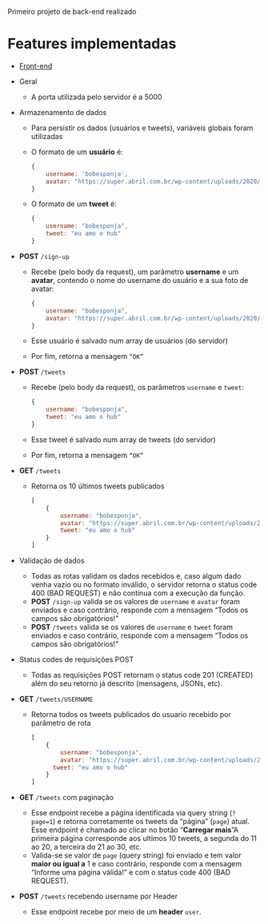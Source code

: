 Primeiro projeto de back-end realizado

# Features implementadas

- [Front-end](https://s3-us-west-2.amazonaws.com/secure.notion-static.com/b5cdba2f-3a8b-45a5-a009-6641ee7d750a/tweteroo-bonus.zip)
- Geral
    - A porta utilizada pelo servidor é a 5000
- Armazenamento de dados
    - Para persistir os dados (usuários e tweets), variáveis globais foram utilizadas
    - O formato de um **usuário** é:
        
        ```jsx
        {
        	username: 'bobesponja', 
        	avatar: "https://super.abril.com.br/wp-content/uploads/2020/09/04-09_gato_SITE.jpg?quality=70&strip=info" 
        }
        ```
        
    - O formato de um **tweet** é:
        
        ```jsx
        {
        	username: "bobesponja",
            tweet: "eu amo o hub"
        }
        ```
        
- **POST** `/sign-up`
    - Recebe (pelo body da request), um parâmetro **username** e um **avatar**, contendo o nome do username do usuário e a sua foto de avatar:
        
        ```jsx
        {
            username: "bobesponja",
        	avatar: "https://super.abril.com.br/wp-content/uploads/2020/09/04-09_gato_SITE.jpg?quality=70&strip=info"
        }
        ```
        
    - Esse usuário é salvado num array de usuários (do servidor)
    - Por fim, retorna a mensagem `“OK”`
- **POST** `/tweets`
    - Recebe (pelo body da request), os parâmetros `username` e `tweet`:
        
        ```jsx
        {
        	username: "bobesponja",
            tweet: "eu amo o hub"
        }
        ```
        
    - Esse tweet é salvado num array de tweets (do servidor)
    - Por fim, retorna a mensagem `“OK”`
- **GET** `/tweets`
    - Retorna os 10 últimos tweets publicados
        
        ```jsx
        [
        	{
        		username: "bobesponja",
        		avatar: "https://super.abril.com.br/wp-content/uploads/2020/09/04-09_gato_SITE.jpg?quality=70&strip=info",
        		tweet: "eu amo o hub"
        	}
        ]
        ```

- Validação de dados
    - Todas as rotas validam os dados recebidos e, caso algum dado venha vazio ou no formato inválido, o servidor retorna o status code 400 (BAD REQUEST) e não continua com a execução da função.
    - **POST** `/sign-up` valida se os valores de `username` e `avatar` foram enviados e caso contrário, responde com a mensagem “Todos os campos são obrigatórios!”
    - **POST** `/tweets` valida se os valores de `username` e `tweet` foram enviados e caso contrário, responde com a mensagem “Todos os campos são obrigatórios!”
- Status codes de requisições POST
    - Todas as requisições POST retornam o status code 201 (CREATED) além do seu retorno já descrito (mensagens, JSONs, etc).
- **GET** `/tweets/USERNAME`
    - Retorna todos os tweets publicados do usuario recebido por parâmetro de rota
        
        ```jsx
        [
        	{
        		username: "bobesponja",
        		avatar: "https://super.abril.com.br/wp-content/uploads/2020/09/04-09_gato_SITE.jpg?quality=70&strip=info",
        	  tweet: "eu amo o hub"
        	}
        ]
        ```
        
- **GET** `/tweets` com paginação
    - Esse endpoint recebe a página identificada via query string (`?page=1`) e retorna corretamente os tweets da “página” (`page`) atual. Esse endpoint é chamado ao clicar no botão “**Carregar mais**”A primeira página corresponde aos ultimos 10 tweets, a segunda do 11 ao 20, a terceira do 21 ao 30, etc.
    - Valida-se se valor de `page` (query string) foi enviado e tem valor **maior ou igual a** 1 e caso contrário, responde com a mensagem “Informe uma página válida!” e com o status code 400 (BAD REQUEST).
- **POST** `/tweets` recebendo username por Header
    - Esse endpoint recebe por meio de um **header** `user`.